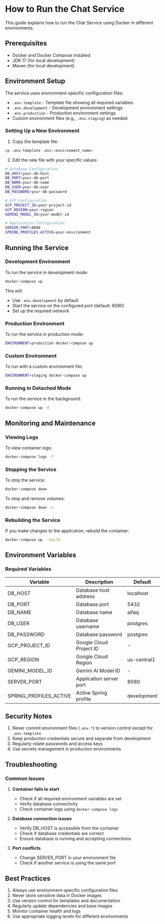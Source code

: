 # How to Run the Chat Service

This guide explains how to run the Chat Service using Docker in different environments.

## Prerequisites

- Docker and Docker Compose installed
- JDK 17 (for local development)
- Maven (for local development)

## Environment Setup

The service uses environment-specific configuration files:

- `.env.template` - Template file showing all required variables
- `.env.development` - Development environment settings
- `.env.production` - Production environment settings
- Custom environment files (e.g., `.env.staging`) as needed

### Setting Up a New Environment

1. Copy the template file:
```bash
cp .env.template .env.<environment_name>
```

2. Edit the new file with your specific values:
```bash
# Database Configuration
DB_HOST=your-db-host
DB_PORT=your-db-port
DB_NAME=your-db-name
DB_USER=your-db-user
DB_PASSWORD=your-db-password

# GCP Configuration
GCP_PROJECT_ID=your-project-id
GCP_REGION=your-region
GEMINI_MODEL_ID=your-model-id

# Application Configuration
SERVER_PORT=8080
SPRING_PROFILES_ACTIVE=your-environment
```

## Running the Service

### Development Environment

To run the service in development mode:

```bash
docker-compose up
```

This will:
- Use `.env.development` by default
- Start the service on the configured port (default: 8080)
- Set up the required network

### Production Environment

To run the service in production mode:

```bash
ENVIRONMENT=production docker-compose up
```

### Custom Environment

To run with a custom environment file:

```bash
ENVIRONMENT=staging docker-compose up
```

### Running in Detached Mode

To run the service in the background:

```bash
docker-compose up -d
```

## Monitoring and Maintenance

### Viewing Logs

To view container logs:

```bash
docker-compose logs -f
```

### Stopping the Service

To stop the service:

```bash
docker-compose down
```

To stop and remove volumes:

```bash
docker-compose down -v
```

### Rebuilding the Service

If you make changes to the application, rebuild the container:

```bash
docker-compose up --build
```

## Environment Variables

### Required Variables

| Variable | Description | Default |
|----------|-------------|---------|
| DB_HOST | Database host address | localhost |
| DB_PORT | Database port | 5432 |
| DB_NAME | Database name | aifaq |
| DB_USER | Database username | postgres |
| DB_PASSWORD | Database password | postgres |
| GCP_PROJECT_ID | Google Cloud Project ID | - |
| GCP_REGION | Google Cloud Region | us-central1 |
| GEMINI_MODEL_ID | Gemini AI Model ID | - |
| SERVER_PORT | Application server port | 8080 |
| SPRING_PROFILES_ACTIVE | Active Spring profile | development |

## Security Notes

1. Never commit environment files (`.env.*`) to version control except for `.env.template`
2. Keep production credentials secure and separate from development
3. Regularly rotate passwords and access keys
4. Use secrets management in production environments

## Troubleshooting

### Common Issues

1. **Container fails to start**
   - Check if all required environment variables are set
   - Verify database connectivity
   - Check container logs using `docker-compose logs`

2. **Database connection issues**
   - Verify DB_HOST is accessible from the container
   - Check if database credentials are correct
   - Ensure database is running and accepting connections

3. **Port conflicts**
   - Change SERVER_PORT in your environment file
   - Check if another service is using the same port

## Best Practices

1. Always use environment-specific configuration files
2. Never store sensitive data in Docker images
3. Use version control for templates and documentation
4. Regularly update dependencies and base images
5. Monitor container health and logs
6. Use appropriate logging levels for different environments
